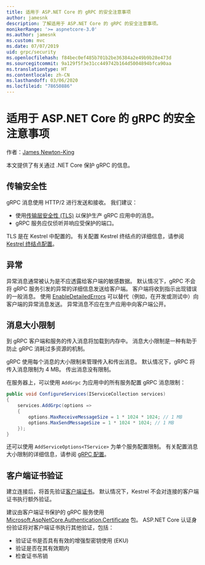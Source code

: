 ```yaml
---
title: 适用于 ASP.NET Core 的 gRPC 的安全注意事项
author: jamesnk
description: 了解适用于 ASP.NET Core 的 gRPC 的安全注意事项。
monikerRange: '>= aspnetcore-3.0'
ms.author: jamesnk
ms.custom: mvc
ms.date: 07/07/2019
uid: grpc/security
ms.openlocfilehash: f84bec0ef485b701b2be36384a2e49b9b28e473d
ms.sourcegitcommit: 9a129f5f3e31cc449742b164d5004894bfca90aa
ms.translationtype: HT
ms.contentlocale: zh-CN
ms.lasthandoff: 03/06/2020
ms.locfileid: "78650886"
---
```

# <a name="security-considerations-in-grpc-for-aspnet-core"></a>适用于 ASP.NET Core 的 gRPC 的安全注意事项

作者：[James Newton-King](https://twitter.com/jamesnk)

本文提供了有关通过 .NET Core 保护 gRPC 的信息。

## <a name="transport-security"></a>传输安全性

gRPC 消息使用 HTTP/2 进行发送和接收。 我们建议：

* 使用[传输层安全性 (TLS)](https://tools.ietf.org/html/rfc5246) 以保护生产 gRPC 应用中的消息。
* gRPC 服务应仅侦听并响应受保护的端口。

TLS 是在 Kestrel 中配置的。 有关配置 Kestrel 终结点的详细信息，请参阅 [Kestrel 终结点配置](xref:fundamentals/servers/kestrel#endpoint-configuration)。

## <a name="exceptions"></a>异常

异常消息通常被认为是不应透露给客户端的敏感数据。 默认情况下，gRPC 不会将 gRPC 服务引发的异常的详细信息发送给客户端。 客户端将收到指示出现错误的一般消息。 使用 [EnableDetailedErrors](xref:grpc/configuration#configure-services-options) 可以替代（例如，在开发或测试中）向客户端的异常消息发送。 异常消息不应在生产应用中向客户端公开。

## <a name="message-size-limits"></a>消息大小限制

到 gRPC 客户端和服务的传入消息将加载到内存中。 消息大小限制是一种有助于防止 gRPC 消耗过多资源的机制。

gRPC 使用每个消息的大小限制来管理传入和传出消息。 默认情况下，gRPC 将传入消息限制为 4 MB。 传出消息没有限制。

在服务器上，可以使用 `AddGrpc` 为应用中的所有服务配置 gRPC 消息限制：

```csharp
public void ConfigureServices(IServiceCollection services)
{
    services.AddGrpc(options =>
    {
        options.MaxReceiveMessageSize = 1 * 1024 * 1024; // 1 MB
        options.MaxSendMessageSize = 1 * 1024 * 1024; // 1 MB
    });
}
```

还可以使用 `AddServiceOptions<TService>` 为单个服务配置限制。 有关配置消息大小限制的详细信息，请参阅 [gRPC 配置](xref:grpc/configuration)。

## <a name="client-certificate-validation"></a>客户端证书验证

建立连接后，将首先验证[客户端证书](https://tools.ietf.org/html/rfc5246#section-7.4.4)。 默认情况下，Kestrel 不会对连接的客户端证书执行额外验证。

建议由客户端证书保护的 gRPC 服务使用 [Microsoft.AspNetCore.Authentication.Certificate](xref:security/authentication/certauth) 包。 ASP.NET Core 认证身份验证将对客户端证书执行其他验证，包括：

* 验证证书是否具有有效的增强型密钥使用 (EKU)
* 验证是否在其有效期内
* 检查证书吊销

